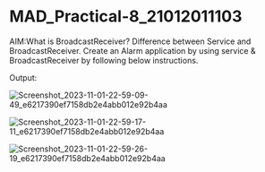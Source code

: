 # MAD_Practical-8_21012011103

AIM:What is BroadcastReceiver? Difference between Service and BroadcastReceiver. Create an Alarm application by using service & BroadcastReceiver by following below instructions.

Output:




![Screenshot_2023-11-01-22-59-09-49_e6217390ef7158db2e4abb012e92b4aa](https://github.com/Rohan3429/MAD_Practical-8_21012011103/assets/98172369/1d025980-c215-4f1f-bde3-1ea929f5a306)


![Screenshot_2023-11-01-22-59-17-11_e6217390ef7158db2e4abb012e92b4aa](https://github.com/Rohan3429/MAD_Practical-8_21012011103/assets/98172369/f1ff17d5-9b40-4b31-829f-bad5ca4fabd3)


![Screenshot_2023-11-01-22-59-26-19_e6217390ef7158db2e4abb012e92b4aa](https://github.com/Rohan3429/MAD_Practical-8_21012011103/assets/98172369/c2a84d0f-f5b2-4de9-8f8f-83874509ffa9)
